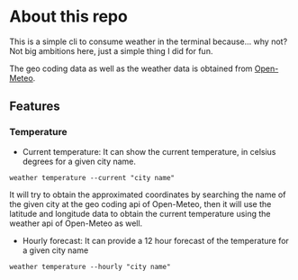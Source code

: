 # About this repo

This is a simple cli to consume weather in the terminal because... why not? Not big ambitions here, just a simple thing I did for fun.

The geo coding data as well as the weather data is obtained from [Open-Meteo](https://open-meteo.com/).

## Features

### Temperature

- Current temperature: It can show the current temperature, in celsius degrees for a given city name.

```
weather temperature --current "city name"
```

It will try to obtain the approximated coordinates by searching the name of the given city at the geo coding api of Open-Meteo, then it will use the latitude and longitude data to obtain the current temperature using the weather api of Open-Meteo as well.

- Hourly forecast: It can provide a 12 hour forecast of the temperature for a given city name

```
weather temperature --hourly "city name"
```